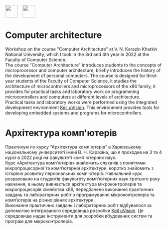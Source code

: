 <div style="display: flex;">
    <img src="https://static8.tgstat.ru/channels/_0/ce/ceecb42fcf878251779474152143188f.jpg" width="40" height="40">
    &nbsp;&nbsp;&nbsp;&nbsp;
    <img src="http://geometry.karazin.ua/themes/frontend/images/univer_logo.jpg" width="40" height="40">
</div>

# Computer architecture
Workshop on the course "Computer Architecture" at V. N. Karazin Kharkiv National University, which I took in the 3rd and 4th year in 2022 at the Faculty of Computer Science. \
The course "Computer Architecture" introduces students to the concepts of microprocessor and computer architecture, briefly introduces the history of the development of personal computers. 
The course is designed for third-year students of the Faculty of Computer Science, it studies the architecture of microcontrollers and microprocessors of the x86 family, 
it provides for practical tasks and laboratory work on programming microcontrollers and computers at different levels of architecture.\
Practical tasks and laboratory works were performed using the integrated development environment [Keil uVision](https://www.keil.com/product/). 
This environment provides tools for developing embedded systems and programs for microcontrollers.

# Архітектура комп'ютерів
Практикум по курсу "Архітектура комп'ютерів" в Харківському національному університеті імені В. Н. Каразіна, що я проходив на 3 та 4 курсі в 2022 році на факультеті комп`ютерних наук. \
Курс «Архітектура комп’ютерів» знайомить слухачів з поняттями мікропроцесорної та комп’ютерної архітектури, коротко знайомить з історією розвитку персональних комп’ютерів. 
Навчальний курс розраховано на студентів факультету комп'ютерних наук третього року навчання, в ньому вивчається архітектура мікроконтролерів та мікропроцесорів сімейства х86, 
передбачено виконання практичних завдань та лабораторних робіт з програмування мікроконтролерів та комп’ютерів на різних рівнях архітектури.\
Виконання практичних завдань і лабораторних робіт відбувалося за допомогою інтегрованого середовища розробки [Keil uVision](https://www.keil.com/product/). 
Це середовище надає інструменти для розробки вбудованих систем та програм для мікроконтролерів.
